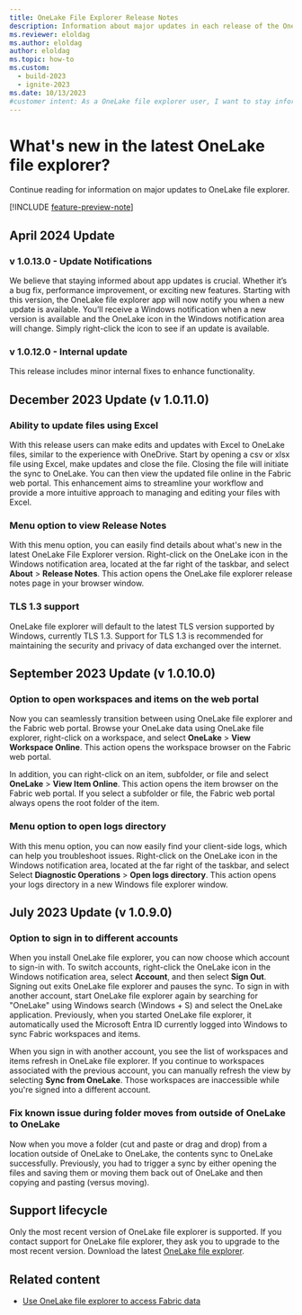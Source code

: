 ```yaml
---
title: OneLake File Explorer Release Notes
description: Information about major updates in each release of the OneLake file explorer client app for Windows.
ms.reviewer: eloldag
ms.author: eloldag
author: eloldag
ms.topic: how-to
ms.custom:
  - build-2023
  - ignite-2023
ms.date: 10/13/2023
#customer intent: As a OneLake file explorer user, I want to stay informed about app updates and easily access release notes so that I can take advantage of new features and improvements.
---
```


# What's new in the latest OneLake file explorer?

Continue reading for information on major updates to OneLake file explorer.

[!INCLUDE [feature-preview-note](../includes/feature-preview-note.md)]

## April 2024 Update

### v 1.0.13.0 - Update Notifications

We believe that staying informed about app updates is crucial. Whether it’s a bug fix, performance improvement, or exciting new features. Starting with this version, the OneLake file explorer app will now notify you when a new update is available. You’ll receive a Windows notification when a new version is available and the OneLake icon in the Windows notification area will change. Simply right-click the icon to see if an update is available.

### v 1.0.12.0 - Internal update

This release includes minor internal fixes to enhance functionality.

## December 2023 Update (v 1.0.11.0)

### Ability to update files using Excel

With this release users can make edits and updates with Excel to OneLake files, similar to the experience with OneDrive. Start by opening a csv or xlsx file using Excel, make updates and close the file. Closing the file will initiate the sync to OneLake. You can then view the updated file online in the Fabric web portal. This enhancement aims to streamline your workflow and provide a more intuitive approach to managing and editing your files with Excel.  

### Menu option to view Release Notes

With this menu option, you can easily find details about what's new in the latest OneLake File Explorer version. Right-click on the OneLake icon in the Windows notification area, located at the far right of the taskbar, and select **About** > **Release Notes**. This action opens the OneLake file explorer release notes page in your browser window.

### TLS 1.3 support

OneLake file explorer will default to the latest TLS version supported by Windows, currently TLS 1.3. Support for TLS 1.3 is recommended for maintaining the security and privacy of data exchanged over the internet.

## September 2023 Update (v 1.0.10.0)

### Option to open workspaces and items on the web portal

Now you can seamlessly transition between using OneLake file explorer and the Fabric web portal. Browse your OneLake data using OneLake file explorer, right-click on a workspace, and select **OneLake** > **View Workspace Online**. This action opens the workspace browser on the Fabric web portal.

In addition, you can right-click on an item, subfolder, or file and select **OneLake** > **View Item Online**. This action opens the item browser on the Fabric web portal. If you select a subfolder or file, the Fabric web portal always opens the root folder of the item.

### Menu option to open logs directory

With this menu option, you can now easily find your client-side logs, which can help you troubleshoot issues. Right-click on the OneLake icon in the Windows notification area, located at the far right of the taskbar, and select Select **Diagnostic Operations** > **Open logs directory**. This action opens your logs directory in a new Windows file explorer window.

## July 2023 Update (v 1.0.9.0)

### Option to sign in to different accounts

When you install OneLake file explorer, you can now choose which account to sign-in with. To switch accounts, right-click the OneLake icon in the Windows notification area, select **Account**, and then select **Sign Out**. Signing out exits OneLake file explorer and pauses the sync. To sign in with another account, start OneLake file explorer again by searching for "OneLake" using Windows search (Windows + S) and select the OneLake application. Previously, when you started OneLake file explorer, it automatically used the Microsoft Entra ID currently logged into Windows to sync Fabric workspaces and items.

When you sign in with another account, you see the list of workspaces and items refresh in OneLake file explorer. If you continue to workspaces associated with the previous account, you can manually refresh the view by selecting **Sync from OneLake**. Those workspaces are inaccessible while you're signed into a different account.

### Fix known issue during folder moves from outside of OneLake to OneLake

Now when you move a folder (cut and paste or drag and drop) from a location outside of OneLake to OneLake, the contents sync to OneLake successfully. Previously, you had to trigger a sync by either opening the files and saving them or moving them back out of OneLake and then copying and pasting (versus moving).

## Support lifecycle

Only the most recent version of OneLake file explorer is supported. If you contact support for OneLake file explorer, they ask you to upgrade to the most recent version. Download the latest [OneLake file explorer](https://go.microsoft.com/fwlink/?linkid=2235671).

## Related content

- [Use OneLake file explorer to access Fabric data](onelake-file-explorer.md)
